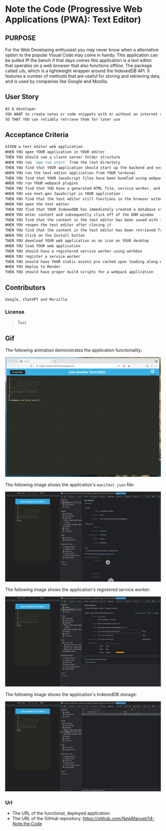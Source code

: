 # Note the Code (Progressive Web Applications (PWA): Text Editor)

## PURPOSE

For the Web Developing enthusiast you may never know when a alternative option to the popular Visual Code may come in handy. This application can be pulled iff the bench if that days comes this application is a text editor that operates on a web browser that also functions offline. The package called `idb`, which is a lightweight wrapper around the IndexedDB API. It features a number of methods that are useful for storing and retrieving data, and is used by companies like Google and Mozilla.

## User Story

```md
AS A developer
YOU WANT to create notes or code snippets with or without an internet connection
SO THAT YOU can reliably retrieve them for later use
```

## Acceptance Criteria

```md
GIVEN a text editor web application
WHEN YOU open YOUR application in YOUR editor
THEN YOU should see a client server folder structure
WHEN YOU run `npm run start` from the root directory
THEN YOU find that YOUR application should start up the backend and serve the client
WHEN YOU run the text editor application from YOUR terminal
THEN YOU find that YOUR JavaScript files have been bundled using webpack
WHEN YOU run YOUR webpack plugins
THEN YOU find that YOU have a generated HTML file, service worker, and a manifest file
WHEN YOU use next-gen JavaScript in YOUR application
THEN YOU find that the text editor still functions in the browser without errors
WHEN YOU open the text editor
THEN YOU find that YOUR IndexedDB has immediately created a database storage
WHEN YOU enter content and subsequently click off of the DOM window
THEN YOU find that the content in the text editor has been saved with IndexedDB
WHEN YOU reopen the text editor after closing it
THEN YOU find that the content in the text editor has been retrieved from our IndexedDB
WHEN YOU click on the Install button
THEN YOU download YOUR web application as an icon on YOUR desktop
WHEN YOU load YOUR web application
THEN YOU should have a registered service worker using workbox
WHEN YOU register a service worker
THEN YOU should have YOUR static assets pre cached upon loading along with subsequent pages and static assets
WHEN YOU deploy to Render
THEN YOU should have proper build scripts for a webpack application
```
## Contributors 

```
Google, ChatGPT and Morzilla
```
### License

>Text

## Gif

The following animation demonstrates the application functionality:

![Demonstration of the finished Module 19 Challenge being used in the browser and then installed.](./Assets/00-demo.gif)

The following image shows the application's `manifest.json` file:

![Demonstration of the finished Module 19 Challenge with a manifest file in the browser.](./Assets/01-manifest.png)

The following image shows the application's registered service worker:

![Demonstration of the finished Module 19 Challenge with a registered service worker in the browser.](./Assets/02-service-worker.png)

The following image shows the application's IndexedDB storage:

![Demonstration of the finished Module 19 Challenge with a IndexedDB storage named 'jate' in the browser.](./Assets/03-idb-storage.png)


### Url

* The URL of the functional, deployed application:
* The URL of the GitHub repository: https://github.com/NewManuel/14-Note.the.Code
